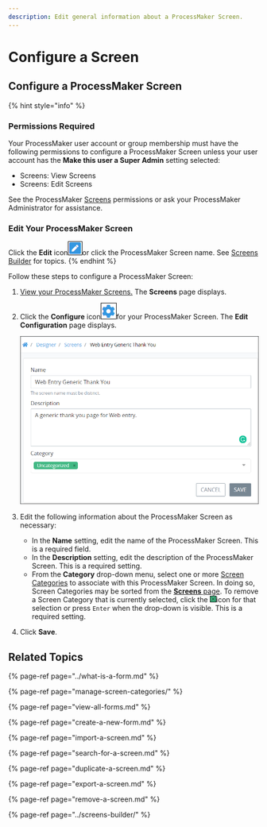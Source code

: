 ```yaml
---
description: Edit general information about a ProcessMaker Screen.
---
```


# Configure a Screen

## Configure a ProcessMaker Screen

{% hint style="info" %}
### Permissions Required

Your ProcessMaker user account or group membership must have the following permissions to configure a ProcessMaker Screen unless your user account has the **Make this user a Super Admin** setting selected:

* Screens: View Screens
* Screens: Edit Screens

See the ProcessMaker [Screens](../../../processmaker-administration/permission-descriptions-for-users-and-groups.md#screens) permissions or ask your ProcessMaker Administrator for assistance.

### Edit Your ProcessMaker Screen

Click the **Edit** icon![](../../../.gitbook/assets/open-modeler-edit-icon-processes-page-processes.png)or click the ProcessMaker Screen name. See [Screens Builder](../screens-builder/) for topics.
{% endhint %}

Follow these steps to configure a ProcessMaker Screen:

1. [View your ProcessMaker Screens.](view-all-forms.md) The **Screens** page displays.
2. Click the **Configure** icon![](../../../.gitbook/assets/configure-process-icon-processes-page-processes.png)for your ProcessMaker Screen. The **Edit Configuration** page displays.  

   ![](../../../.gitbook/assets/edit-screen-processes.png)

3. Edit the following information about the ProcessMaker Screen as necessary:
   * In the **Name** setting, edit the name of the ProcessMaker Screen. This is a required field.
   * In the **Description** setting, edit the description of the ProcessMaker Screen. This is a required setting.
   * From the **Category** drop-down menu, select one or more [Screen Categories](manage-screen-categories/what-is-a-screen-category.md) to associate with this ProcessMaker Screen. In doing so, Screen Categories may be sorted from the [**Screens** page](view-all-forms.md#view-all-scripts). To remove a Screen Category that is currently selected, click the ![](../../../.gitbook/assets/remove-group-user-admin.png)icon for that selection or press `Enter` when the drop-down is visible. This is a required setting.
4. Click **Save**.

## Related Topics

{% page-ref page="../what-is-a-form.md" %}

{% page-ref page="manage-screen-categories/" %}

{% page-ref page="view-all-forms.md" %}

{% page-ref page="create-a-new-form.md" %}

{% page-ref page="import-a-screen.md" %}

{% page-ref page="search-for-a-screen.md" %}

{% page-ref page="duplicate-a-screen.md" %}

{% page-ref page="export-a-screen.md" %}

{% page-ref page="remove-a-screen.md" %}

{% page-ref page="../screens-builder/" %}

